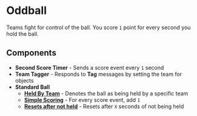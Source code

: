 # Oddball

Teams fight for control of the ball. You score `1` point for every second you
hold the ball.

## Components

 - **Second Score Timer** - Sends a score event every `1` second
 - **Team Tagger** - Responds to **Tag** messages by setting the team for objects
 - **Standard Ball**
     - [**Held By Team**](../aspects/held-by-team.hs.md) - Denotes the ball as
       being held by a specific team
     - [**Simple Scoring**](../aspects/score-once.hs.md) - For every score
       event, add `1`
     - [**Resets after not held**](../aspects/owned-by-team.hs.md) - Resets
       after `X` seconds of not being held
